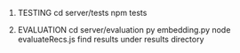 1. TESTING 
cd server/tests
npm tests

2. EVALUATION
cd server/evaluation
py embedding.py
node evaluateRecs.js
find results under results directory